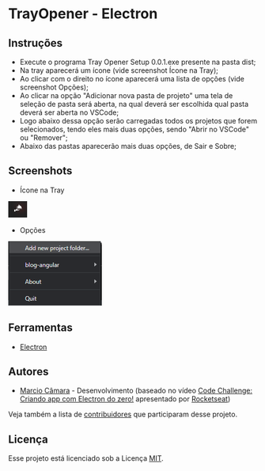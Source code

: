# TrayOpener - Electron

## Instruções

- Execute o programa Tray Opener Setup 0.0.1.exe presente na pasta dist;
- Na tray aparecerá um ícone (vide screenshot Ícone na Tray);
- Ao clicar com o direito no ícone aparecerá uma lista de opções (vide screenshot Opções);
- Ao clicar na opção "Adicionar nova pasta de projeto" uma tela de seleção de pasta será aberta, na qual deverá ser escolhida qual pasta deverá ser aberta no VSCode;
- Logo abaixo dessa opção serão carregadas todos os projetos que forem selecionados, tendo eles mais duas opções, sendo "Abrir no VSCode" ou "Remover";
- Abaixo das pastas aparecerão mais duas opções, de Sair e Sobre;

## Screenshots

- Ícone na Tray

![Ícone na Tray](https://github.com/MarcioCamara/tray-opener/blob/master/___screenshots/icon_tray.png?raw=true)

- Opções

![Opções](https://github.com/MarcioCamara/tray-opener/blob/master/___screenshots/options.png?raw=true)

## Ferramentas

- [Electron](https://www.electronjs.org/)

## Autores

- [Marcio Câmara](https://marciocamara.github.io) - Desenvolvimento (baseado no vídeo [Code Challenge: Criando app com Electron do zero!](https://www.youtube.com/watch?v=nznujk__7sQ) apresentado por [Rocketseat](https://www.youtube.com/channel/UCSfwM5u0Kce6Cce8_S72olg))

Veja também a lista de [contribuidores](https://github.com/MarcioCamara/tray-opener/graphs/contributors) que participaram desse projeto.

## Licença

Esse projeto está licenciado sob a Licença [MIT](https://github.com/MarcioCamara/tray-opener/blob/master/LICENSE).
